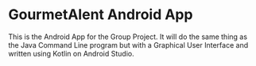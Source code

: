 # GourmetAlent Android App
This is the Android App for the Group Project.
It will do the same thing as the Java Command Line program but with a Graphical User Interface and written using Kotlin on Android Studio.
